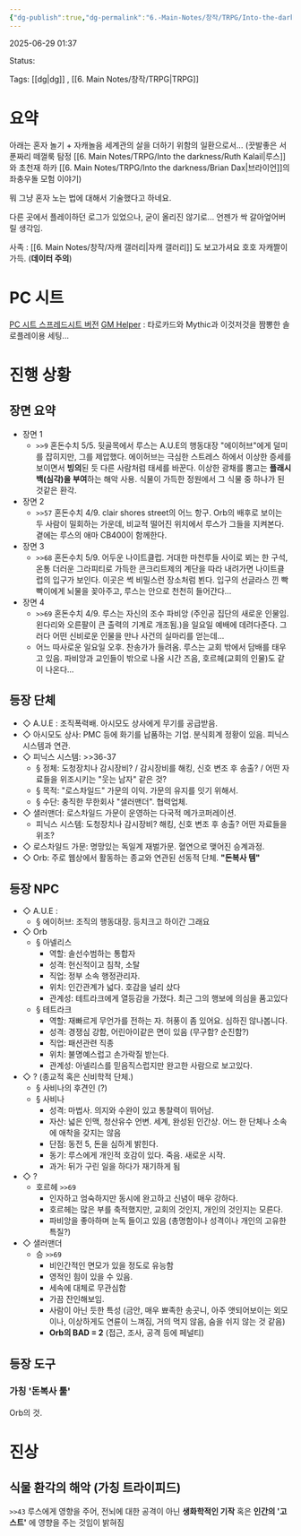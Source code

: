```yaml
---
{"dg-publish":true,"dg-permalink":"6.-Main-Notes/창작/TRPG/Into-the-darkness/Into-the-darkness","permalink":"/6.-Main-Notes/창작/TRPG/Into-the-darkness/Into-the-darkness/"}
---
```



2025-06-29 01:37

Status: 

Tags: [[dg\|dg]] , [[6. Main Notes/창작/TRPG\|TRPG]] 
# 요약
아래는 혼자 놀기 + 자캐놀음 세계관의 살을 더하기 위함의 일환으로서...
(끗발좋은 서푼짜리 떼껄룩 탐정 [[6. Main Notes/TRPG/Into the darkness/Ruth Kalail\|루스]]와 초천재 하카 [[6. Main Notes/TRPG/Into the darkness/Brian Dax\|브라이언]]의 좌충우돌 모험 이야기)

뭐 그냥 혼자 노는 법에 대해서 기술했다고 하네요.

다른 곳에서 플레이하던 로그가 있었으나, 굳이 올리진 않기로... 언젠가 싹 갈아엎어버릴 생각임.

사족 : [[6. Main Notes/창작/자캐 갤러리\|자캐 갤러리]] 도 보고가셔요 호호 자캐짤이 가득. (**데이터 주의**)
# PC 시트
[PC 시트 스프레드시트 버전](https://docs.google.com/spreadsheets/d/1lQW69l_PnpZOQSXAa5j7UGfa-n58hkXETD_gHfj-pAA/edit?usp=sharing) 
[GM Helper](https://docs.google.com/spreadsheets/d/1_yDBH-8tKGCT6PpROyLIHy09c1-ZJaFr14IoBUsSfgc/edit?usp=sharing) : 타로카드와 Mythic과 이것저것을 짬뽕한 솔로플레이용 세팅...
# 진행 상황
## 장면 요약
- 장면 1
	- ``>>9`` 혼돈수치 5/5. 뒷골목에서 루스는 A.U.E의 행동대장 "에이허브"에게 덜미를 잡히지만, 그를 제압했다. 에이허브는 극심한 스트레스 하에서 이상한 증세를 보이면서 **빙의**된 듯 다른 사람처럼 태세를 바꾼다. 이상한 광채를 뿜고는 **플래시백(심각)을 부여**하는 해악 사용. 식물이 가득한 정원에서 그 식물 중 하나가 된 것같은 환각.
- 장면 2
	- ``>>57`` 혼돈수치 4/9. clair shores street의 어느 항구. Orb의 배후로 보이는 두 사람이 밀회하는 가운데, 비교적 떨어진 위치에서 루스가 그들을 지켜본다. 곁에는 루스의 애마 CB400이 함께한다.
- 장면 3
	- ``>>68`` 혼돈수치 5/9. 어두운 나이트클럽. 거대한 마천루들 사이로 뵈는 한 구석, 온통 더러운 그라피티로 가득한 콘크리트제의 계단을 따라 내려가면 나이트클럽의 입구가 보인다. 이곳은 썩 비밀스런 장소처럼 뵌다. 입구의 선글라스 낀 빡빡이에게 뇌물을 꽂아주고, 루스는 안으로 천천히 들어간다…
- 장면 4
	- ``>>69`` 혼돈수치 4/9. 루스는 자신의 조수 파비앙 (주인공 집단의 새로운 인물임. 왼다리와 오른팔이 큰 출력의 기계로 개조됨.)을 일요일 예배에 데려다준다. 그러다 어떤 신비로운 인물을 만나 사건의 실마리를 얻는데...
	- 어느 따사로운 일요일 오후. 찬송가가 들려옴. 루스는 교회 밖에서 담배를 태우고 있음. 파비앙과 교인들이 밖으로 나올 시간 즈음, 호르헤(교회의 인물)도 같이 나온다...
## 등장 단체
- ◇ A.U.E : 조직폭력배. 아시모도 상사에게 무기를 공급받음.
- ◇ 아시모도 상사: PMC 등에 화기를 납품하는 기업. 분식회계 정황이 있음. 피닉스 시스템과 연관.
- ◇ 피닉스 시스템: >>36-37
	- § 정체: 도청장치나 감시장비? / 감시장비를 해킹, 신호 변조 후 송출? / 어떤 자료들을 위조시키는 "웃는 남자" 같은 것?
	- § 목적: "로스차일드" 가문의 이익. 가문의 유지를 잇기 위해서.
	- § 수단: 충직한 무한회사 "샐러맨더". 협력업체.
- ◇ 샐러맨더: 로스차일드 가문이 운영하는 다국적 메가코퍼레이션.
	- 피닉스 시스템: 도청장치나 감시장비? 해킹, 신호 변조 후 송출? 어떤 자료들을 위조?
- ◇ 로스차일드 가문: 명망있는 독일계 재벌가문. 혈연으로 맺어진 승계과정.
- ◇ Orb: 주로 웹상에서 활동하는 종교와 연관된 선동적 단체. **"돈복사 템"**
## 등장 NPC
- ◇ A.U.E :
	- § 에이허브: 조직의 행동대장. 등치크고 하이간 그래요
- ◇ Orb
	- § 아넬리스
		- 역할: 솔선수범하는 통합자
		- 성격: 헌신적이고 침착, 소탈
		- 직업: 정부 소속 행정관리자.
		- 위치: 인간관계가 넓다. 호감을 널리 샀다
		- 관계성: 테트라크에게 열등감을 가졌다. 최근 그의 행보에 의심을 품고있다
	- § 테트라크
		- 역할: 재빠르게 무언가를 전하는 자. 허풍이 좀 있어요. 심하진 않나봅니다.
		- 성격: 경쟁심 강함, 어린아이같은 면이 있음 (무구함? 순진함?)
		- 직업: 패션관련 직종
		- 위치: 불명예스럽고 손가락질 받는다.
		- 관계성: 아넬리스를 믿음직스럽지만 완고한 사람으로 보고있다.
- ◇ ?  (종교적 혹은 신비학적 단체.)
	- § 사비나의 후견인 (?)
	- § 사비나
		- 성격: 마법사. 의지와 수완이 있고 통찰력이 뛰어남.
		- 자산: 넓은 인맥, 청산유수 언변. 세계, 완성된 인간상. 어느 한 단체나 소속에 애착을 갖지는 않음
		- 단점: 동전 5, 돈을 심하게 밝힌다.
		- 동기: 루스에게 개인적 호감이 있다. 죽음. 새로운 시작.
		- 과거: 뒤가 구린 일을 하다가 재기하게 됨
- ◇ ?
	- 호르헤 ``>>69``
		- 인자하고 엄숙하지만 동시에 완고하고 신념이 매우 강하다.
		- 호르헤는 많은 부를 축적했지만, 교회의 것인지, 개인의 것인지는 모른다.
		- 파비앙을 좋아하며 눈독 들이고 있음 (총명함이나 성격이나 개인의 고유한 특질?)
- ◇ 샐러맨더
	- 승 ``>>69``
		- 비인간적인 면모가 있을 정도로 유능함
		- 영적인 힘이 있을 수 있음.
		- 세속에 대체로 무관심함
		- 가끔 잔인해보임.
		- 사람이 아닌 듯한 특성 (금안, 매우 뾰족한 송곳니, 아주 앳되어보이는 외모이나, 이상하게도 연륜이 느껴짐, 거의 먹지 않음, 숨을 쉬지 않는 것 같음)
		- **Orb의 BAD = 2** (접근, 조사, 공격 등에 페널티)
## 등장 도구
### 가칭 '돈복사 툴'
Orb의 것.
# 진상
## 식물 환각의 해악 (가칭 트라이피드)
``>>43`` 루스에게 영향을 주어, 전뇌에 대한 공격이 아닌 **생화학적인 기작** 혹은 **인간의 '고스트'** 에 영향을 주는 것임이 밝혀짐